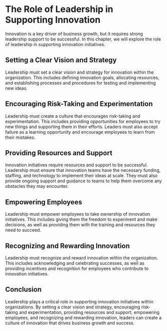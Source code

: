 The Role of Leadership in Supporting Innovation
==============================================================================

Innovation is a key driver of business growth, but it requires strong leadership support to be successful. In this chapter, we will explore the role of leadership in supporting innovation initiatives.

Setting a Clear Vision and Strategy
-----------------------------------

Leadership must set a clear vision and strategy for innovation within the organization. This includes defining innovation goals, allocating resources, and establishing processes and procedures for testing and implementing new ideas.

Encouraging Risk-Taking and Experimentation
-------------------------------------------

Leadership must create a culture that encourages risk-taking and experimentation. This includes providing opportunities for employees to try new things and supporting them in their efforts. Leaders must also accept failure as a learning opportunity and encourage employees to learn from their mistakes.

Providing Resources and Support
-------------------------------

Innovation initiatives require resources and support to be successful. Leadership must ensure that innovation teams have the necessary funding, staffing, and technology to implement their ideas at scale. They must also provide ongoing support and guidance to teams to help them overcome any obstacles they may encounter.

Empowering Employees
--------------------

Leadership must empower employees to take ownership of innovation initiatives. This includes giving them the freedom to experiment and make decisions, as well as providing them with the training and resources they need to succeed.

Recognizing and Rewarding Innovation
------------------------------------

Leadership must recognize and reward innovation within the organization. This includes acknowledging and celebrating successes, as well as providing incentives and recognition for employees who contribute to innovation initiatives.

Conclusion
----------

Leadership plays a critical role in supporting innovation initiatives within organizations. By setting a clear vision and strategy, encouraging risk-taking and experimentation, providing resources and support, empowering employees, and recognizing and rewarding innovation, leaders can create a culture of innovation that drives business growth and success.
